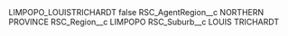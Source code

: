 <?xml version="1.0" encoding="UTF-8"?>
<CustomMetadata xmlns="http://soap.sforce.com/2006/04/metadata" xmlns:xsi="http://www.w3.org/2001/XMLSchema-instance" xmlns:xsd="http://www.w3.org/2001/XMLSchema">
    <label>LIMPOPO_LOUISTRICHARDT</label>
    <protected>false</protected>
    <values>
        <field>RSC_AgentRegion__c</field>
        <value xsi:type="xsd:string">NORTHERN PROVINCE</value>
    </values>
    <values>
        <field>RSC_Region__c</field>
        <value xsi:type="xsd:string">LIMPOPO</value>
    </values>
    <values>
        <field>RSC_Suburb__c</field>
        <value xsi:type="xsd:string">LOUIS TRICHARDT</value>
    </values>
</CustomMetadata>
